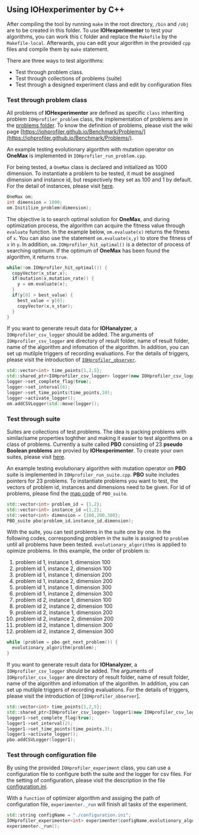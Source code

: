 ## Using IOHexperimenter by C++

After compiling the tool by running `make` in the root directory, `/bin` and `/obj` are to be created in this folder. To use __IOHexperimenter__ to test your algorithms, you can work this `C` folder and replace the `Makefile` by the `Makefile-local`. Afterwards, you can edit your algorithm in the provided `cpp` files and compile them by `make` statement.

There are three ways to test algorithms:
* Test through problem class.
* Test through collections of problems (suite)
* Test through a designed experiment class and edit by configuration files

### Test through problem class
All problems of __IOHexperimenter__ are defined as specific `class` inheriting problem `IOHprofiler_problem` class, the implementation of problems are in the [problems folder](/src/Problems). To know the definition of problems, please visit the wiki page [https://iohprofiler.github.io/Benchmark/Problems/](https://iohprofiler.github.io/Benchmark/Problems/).

An example testing evolutionary algorithm with mutation operator on __OneMax__ is implemented in `IOHprofiler_run_problem.cpp`. 

For being tested, a `OneMax` class is declared and initialized as 1000 dimension. To instantiate a problem to be tested, it must be assgined dimension and instance id, but respectively they set as 100 and 1 by default. For the detail of instances, please visit [here](https://iohprofiler.github.io/Benchmark/Transformation/).
```cpp
OneMax om;
int dimension = 1000;
om.Initilize_problem(dimension);
```

The objective is to search optimal solution for __OneMax__, and during optimization process, the algorithm can acquire the fitness value through `evaluate` function. In the example below, `om.evaluate(x)` returns the fitness of `x`. You can also use the statement `om.evaluate(x,y)` to store the fitness of `x` in `y`. In addition, `om.IOHprofiler_hit_optimal()` is a detector of process of searching optimum. If the optimum of __OneMax__ has been found the algorithm, it returns `true`.
```cpp
while(!om.IOHprofiler_hit_optimal()) {
  copyVector(x_star,x);
  if(mutation(x,mutation_rate)) {
    y = om.evaluate(x);
  }
  if(y[0] > best_value) {
    best_value = y[0];
    copyVector(x,x_star);
  }
}
```

If you want to generate result data for __IOHanalyzer__, a `IOHprofiler_csv_logger` should be added. The arguments of `IOHprofiler_csv_logger` are directory of result folder, name of result folder, name of the algorithm and infomation of the algorithm. In addition, you can set up mutilple triggers of recording evaluations. For the details of triggers, please visit the introduction of [`IOHprofiler_observer`](/src/Template/).
```cpp
std::vector<int> time_points{1,2,5};
std::shared_ptr<IOHprofiler_csv_logger> logger(new IOHprofiler_csv_logger("./","run_problem","EA","EA"));
logger->set_complete_flag(true);
logger->set_interval(0);
logger->set_time_points(time_points,10);
logger->activate_logger();
om.addCSVLogger(std::move(logger));
```

### Test through suite
Suites are collections of test problems. The idea is packing problems with similar/same properties toghther and making it easier to test algorithms on a class of problems. Currently a suite called __PBO__ consisting of 23 __pseudo Boolean problems__ are provied by __IOHexperimenter__. To create your own suites, please visit [here](/src/Suites).

An example testing evolutionary algorithm with mutation operator on __PBO__ suite is implemented in `IOHprofiler_run_suite.cpp`. __PBO__ suite includes pointers for 23 problems. To instantiate problems you want to test, the vectors of problem id, instances and dimensions need to be given. For id of problems, please find the [map code](/src/Suites/IOHprofiler_PBO_suite.hpp) of `PBO_suite`. 
```cpp
std::vector<int> problem_id = {1,2};
std::vector<int> instance_id ={1,2};
std::vector<int> dimension = {100,200,300};
PBO_suite pbo(problem_id,instance_id,dimension);
```

With the suite, you can test problems in the suite one by one. In the following codes, corresponding problem in the suite is assigned to `problem` until all problems have been tested. `evolutionary_algorithms` is applied to opimize problems. In this example, the order of problem is:

1. problem id 1, instance 1, dimension 100
2. problem id 1, instance 2, dimension 100
3. problem id 1, instance 1, dimension 200
4. problem id 1, instance 2, dimension 200
5. problem id 1, instance 1, dimension 300
6. problem id 1, instance 2, dimension 300
7. problem id 2, instance 1, dimension 100
8. problem id 2, instance 2, dimension 100
9. problem id 2, instance 1, dimension 200
10. problem id 2, instance 2, dimension 200
11. problem id 2, instance 1, dimension 300
12. problem id 2, instance 2, dimension 300

```cpp
while (problem = pbo.get_next_problem()) {
  evolutionary_algorithm(problem);
}
```

If you want to generate result data for __IOHanalyzer__, a `IOHprofiler_csv_logger` should be added. The arguments of `IOHprofiler_csv_logger` are directory of result folder, name of result folder, name of the algorithm and infomation of the algorithm. In addition, you can set up mutilple triggers of recording evaluations. For the details of triggers, please visit the introduction of [`IOHprofiler_observer`].
```cpp
std::vector<int> time_points{1,2,5};
std::shared_ptr<IOHprofiler_csv_logger> logger1(new IOHprofiler_csv_logger("./","run_suite","EA","EA"));
logger1->set_complete_flag(true);
logger1->set_interval(2);
logger1->set_time_points(time_points,3);
logger1->activate_logger();
pbo.addCSVLogger(logger1);
```

### Test through configuration file

By using the provided `IOHprofiler_experiment` class, you can use a configuration file to configure both the suite and the logger for csv files. For the setting of configuration, please visit the description in the file [configuration.ini](/src/Template/Experiments). 

With a `function` of optimizer algorithm and assiging the path of configuration file, `experimenter._run` will finish all tasks of the experiment.

```cpp
std::string configName = "./configuration.ini";
IOHprofiler_experimenter<int> experimenter(configName,evolutionary_algorithm);
experimenter._run();
```


